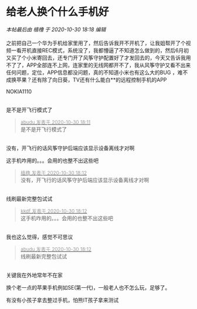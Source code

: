 # 给老人换个什么手机好


<i class="pstatus"> 本帖最后由 樯橹 于 2020-10-30 18:18 编辑 </i><br />
<br />
之前把自己一个华为手机给家里用了，然后告诉我开不开机了，让我姐帮开了个视频一看开机直接REC模式，系统没了，我都懵逼了不知道怎么做到的，然后6月初又买了个小米寄回去，还专门开了风筝守护配置好了才发回去的，今天又告诉我用不了了，APP全部连不上网，连家里的无线网都开不了，我从风筝守护又看不出来任何问题，定位，APP信息都没问题，真的不知道小米也有这么大的BUG<img src="static/image/smiley/yct/020.gif" smilieid="47" border="0" alt="" /> ，难不成换苹果？还有除了向日葵，TV还有什么能白**的远程控制手机的APP

NOKIA1110<br />
<br />
<img src="static/image/smiley/default/victory.gif" smilieid="14" border="0" alt="" /><img src="static/image/smiley/default/victory.gif" smilieid="14" border="0" alt="" /><img src="static/image/smiley/default/victory.gif" smilieid="14" border="0" alt="" />

是不是开飞行模式了<img src="static/image/smiley/default/lol.gif" smilieid="12" border="0" alt="" /><img src="static/image/smiley/default/lol.gif" smilieid="12" border="0" alt="" />

<div class="quote"><blockquote><font size="2"><a href="https://www.hostloc.com/forum.php?mod=redirect&amp;goto=findpost&amp;pid=9376388&amp;ptid=760332" target="_blank"><font color="#999999">abudu 发表于 2020-10-30 18:11</font></a></font><br />
是不是开飞行模式了</blockquote></div><br />
没有，开飞行的话风筝守护后端应该显示设备离线才对啊

这手机咋用的。。。会用的也整不出这些吧

<div class="quote"><blockquote><font size="2"><a href="https://www.hostloc.com/forum.php?mod=redirect&amp;goto=findpost&amp;pid=9376392&amp;ptid=760332" target="_blank"><font color="#999999">樯橹 发表于 2020-10-30 18:12</font></a></font><br />
没有，开飞行的话风筝守护后端应该显示设备离线才对啊</blockquote></div><br />
线刷最新完整包试试

<div class="quote"><blockquote><font size="2"><a href="https://www.hostloc.com/forum.php?mod=redirect&amp;goto=findpost&amp;pid=9376394&amp;ptid=760332" target="_blank"><font color="#999999">kkdf 发表于 2020-10-30 18:12</font></a></font><br />
这手机咋用的。。。会用的也整不出这些吧</blockquote></div><br />
我也这么觉得，感觉不可思议

<div class="quote"><blockquote><font size="2"><a href="https://www.hostloc.com/forum.php?mod=redirect&amp;goto=findpost&amp;pid=9376396&amp;ptid=760332" target="_blank"><font color="#999999">abudu 发表于 2020-10-30 18:12</font></a></font><br />
线刷最新完整包试试</blockquote></div><br />
关键我在外地常年不在家<img src="static/image/smiley/yct/005.gif" smilieid="35" border="0" alt="" />

换个老一点的苹果手机例如SE(第一代)，一般老人也不怎么玩，足够了。

有没有小孩子拿去整过手机，怕熊IT孩子拿来测试
